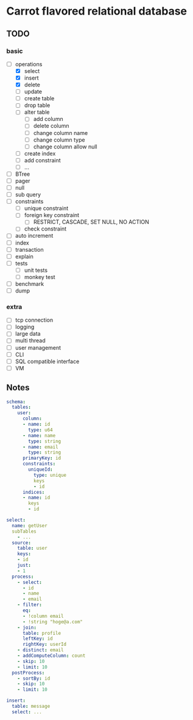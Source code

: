 # Carrot flavored relational database

## TODO

### basic

- [ ] operations
  - [x] select
  - [x] insert
  - [x] delete
  - [ ] update
  - [ ] create table
  - [ ] drop table
  - [ ] alter table
    - [ ] add column
    - [ ] delete column
    - [ ] change column name
    - [ ] change column type
    - [ ] change column allow null
  - [ ] create index
  - [ ] add constraint
  - [ ] ...
- [ ] BTree
- [ ] pager
- [ ] null
- [ ] sub query
- [ ] constraints
  - [ ] unique constraint
  - [ ] foreign key constraint
    - [ ] RESTRICT, CASCADE, SET NULL, NO ACTION
  - [ ] check constraint
- [ ] auto increment
- [ ] index
- [ ] transaction
- [ ] explain
- [ ] tests
  - [ ] unit tests
  - [ ] monkey test
- [ ] benchmark
- [ ] dump

### extra

- [ ] tcp connection
- [ ] logging
- [ ] large data
- [ ] multi thread
- [ ] user management
- [ ] CLI
- [ ] SQL compatible interface
- [ ] VM

## Notes

``` yaml
schema:
  tables:
    user:
      column:
      - name: id
        type: u64
      - name: name
        type: string
      - name: email
        type: string
      primaryKey: id
      constraints:
        uniqueId:
          type: unique
          keys
          - id
      indices:
      - name: id
        keys
        - id  

select:
  name: getUser
  subTables
    - ...
  source:
    table: user
    keys:
    - id
    just:
    - 1
  process:
    - select:
      - id
      - name
      - email
    - filter:
      eq:
      - !column email
      - !string "hoge@a.com"
    - join:
      table: profile
      leftKey: id
      rightKey: userId
    - distinct: email
    - addComputeColumn: count
    - skip: 10
    - limit: 10
  postProcess:
    - sortBy: id
    - skip: 10
    - limit: 10

insert:
  table: message
  select: ...
```
